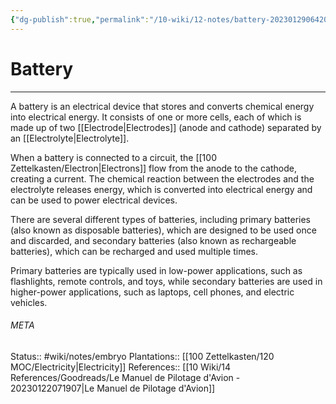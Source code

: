 ```yaml
---
{"dg-publish":true,"permalink":"/10-wiki/12-notes/battery-20230129064209/"}
---
```


# Battery
---
A battery is an electrical device that stores and converts chemical energy into electrical energy. It consists of one or more cells, each of which is made up of two [[Electrode\|Electrodes]] (anode and cathode) separated by an [[Electrolyte\|Electrolyte]].

When a battery is connected to a circuit, the [[100 Zettelkasten/Electron\|Electrons]] flow from the anode to the cathode, creating a current. The chemical reaction between the electrodes and the electrolyte releases energy, which is converted into electrical energy and can be used to power electrical devices.

There are several different types of batteries, including primary batteries (also known as disposable batteries), which are designed to be used once and discarded, and secondary batteries (also known as rechargeable batteries), which can be recharged and used multiple times.

Primary batteries are typically used in low-power applications, such as flashlights, remote controls, and toys, while secondary batteries are used in higher-power applications, such as laptops, cell phones, and electric vehicles.



###### META
Status:: #wiki/notes/embryo
Plantations:: [[100 Zettelkasten/120 MOC/Electricity\|Electricity]]
References:: [[10 Wiki/14 References/Goodreads/Le Manuel de Pilotage d'Avion - 20230122071907\|Le Manuel de Pilotage d'Avion]]
